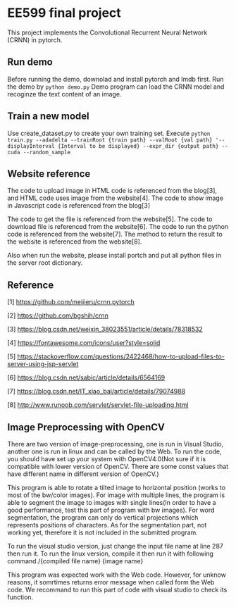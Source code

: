 # EE599 final project
This project implements the Convolutional Recurrent Neural Network (CRNN) in pytorch.

Run demo
--------
Before running the demo, downolad and install pytorch and lmdb first.
Run the demo by
`python demo.py`
Demo program can load the CRNN model and recoginze the text content of an image.

Train a new model
-----------------
Use create_dataset.py to create your own training set.
Execute ``python train.py --adadelta --trainRoot {train path} --valRoot {val path} '--displayInterval {Interval to be displayed} --expr_dir {output path} --cuda --random_sample``

Website reference
-----------------
The code to upload image in HTML code is referenced from the blog[3], and HTML code uses image from the website[4]. The code to show image in Javascript code is referenced from the blog[3]

The code to get the file is referenced from the website[5]. The code to download file is referenced from the website[6]. The code to run the python code is referenced from the website[7]. The method to return the result to the website is referenced from the website[8].

Also when run the website, please install portch and put all python files in the server root dictionary.

Reference
-----------------
[1] https://github.com/meijieru/crnn.pytorch

[2] https://github.com/bgshih/crnn

[3] https://blog.csdn.net/weixin_38023551/article/details/78318532  

[4] https://fontawesome.com/icons/user?style=solid 

[5] https://stackoverflow.com/questions/2422468/how-to-upload-files-to-server-using-jsp-servlet

[6] https://blog.csdn.net/sabic/article/details/6564169

[7] https://blog.csdn.net/IT_xiao_bai/article/details/79074988  

[8] http://www.runoob.com/servlet/servlet-file-uploading.html


Image Preprocessing with OpenCV
-----------------
There are two version of image-preprocessing, one is run in Visual Studio, another one is run in linux and can be called by the Web. To run the code, you should have set up your system with OpenCV4.0(Not sure if it is compatible with lower version of OpenCV. There are some const values that have different name in different version of OpenCV.)

This program is able to rotate a tilted image to horizontal position (works to most of the bw/color images). For image with multiple lines, the program is able to segment the image to images with single lines(In order to have a good performance, test this part of program with bw images). For word segmentation, the program can only do vertical projections which represents positions of characters. As for the segmentation part, not working yet, therefore it is not included in the submitted program.


To run the visual studio version, just change the input file name at line 287 then run it. 
To run the linux version, compile it then run it with following command./{compiled file name} {image name}

This program was expected work with the Web code. However, for unknow reasons, it somrtimes returns error message when called form the Web code.  We recommand to run this part of code with visual studio to check its function.
